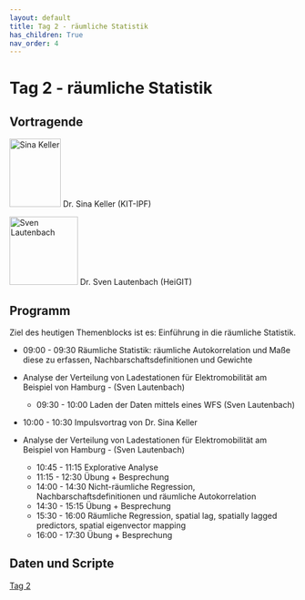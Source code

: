 ```yaml
---
layout: default
title: Tag 2 - räumliche Statistik
has_children: True
nav_order: 4
---
```


# Tag 2 - räumliche Statistik
## Vortragende

<p>
<img src="https://raw.githubusercontent.com/heikalab/urbandatascience/main/images/keller.jpg" alt="Sina Keller" style="align:left; width:90px;height:120px;">
Dr. Sina Keller (KIT-IPF)
</p>

<p>
<img src="https://raw.githubusercontent.com/heikalab/urbandatascience/main/images/lautenbach.jpg" alt="Sven Lautenbach" style="align:left; width:120px;height:120px;">
Dr. Sven Lautenbach (HeiGIT)
</p>

## Programm
Ziel des heutigen Themenblocks ist es: Einführung in die räumliche Statistik.
*	09:00 - 09:30 Räumliche Statistik: räumliche Autokorrelation und Maße diese zu erfassen, Nachbarschaftsdefinitionen und Gewichte
* Analyse der Verteilung von Ladestationen für Elektromobilität am Beispiel von Hamburg -  (Sven Lautenbach)
  *	09:30 - 10:00 Laden der Daten mittels eines WFS (Sven Lautenbach)

*	10:00 - 10:30 Impulsvortrag von Dr. Sina Keller
* Analyse der Verteilung von Ladestationen für Elektromobilität am Beispiel von Hamburg -  (Sven Lautenbach)
  * 10:45 - 11:15 Explorative Analyse
  * 11:15 - 12:30 Übung + Besprechung
  * 14:00 - 14:30 Nicht-räumliche Regression, Nachbarschaftsdefinitionen und räumliche Autokorrelation
  * 14:30 - 15:15 Übung + Besprechung
  * 15:30 - 16:00 Räumliche Regression, spatial lag, spatially lagged predictors, spatial eigenvector mapping
  * 16:00 - 17:30 Übung + Besprechung

## Daten und Scripte
<a href="../Tag2/">Tag 2 </a>
